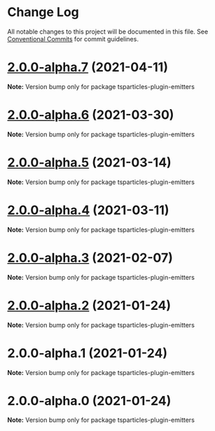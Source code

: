 # Change Log

All notable changes to this project will be documented in this file.
See [Conventional Commits](https://conventionalcommits.org) for commit guidelines.

# [2.0.0-alpha.7](https://github.com/matteobruni/tsparticles/compare/tsparticles-plugin-emitters@2.0.0-alpha.6...tsparticles-plugin-emitters@2.0.0-alpha.7) (2021-04-11)

**Note:** Version bump only for package tsparticles-plugin-emitters





# [2.0.0-alpha.6](https://github.com/matteobruni/tsparticles/compare/tsparticles-plugin-emitters@2.0.0-alpha.5...tsparticles-plugin-emitters@2.0.0-alpha.6) (2021-03-30)

**Note:** Version bump only for package tsparticles-plugin-emitters





# [2.0.0-alpha.5](https://github.com/matteobruni/tsparticles/compare/tsparticles-plugin-emitters@2.0.0-alpha.4...tsparticles-plugin-emitters@2.0.0-alpha.5) (2021-03-14)

**Note:** Version bump only for package tsparticles-plugin-emitters





# [2.0.0-alpha.4](https://github.com/matteobruni/tsparticles/compare/tsparticles-plugin-emitters@2.0.0-alpha.3...tsparticles-plugin-emitters@2.0.0-alpha.4) (2021-03-11)

**Note:** Version bump only for package tsparticles-plugin-emitters





# [2.0.0-alpha.3](https://github.com/matteobruni/tsparticles/compare/tsparticles-plugin-emitters@2.0.0-alpha.2...tsparticles-plugin-emitters@2.0.0-alpha.3) (2021-02-07)

**Note:** Version bump only for package tsparticles-plugin-emitters





# [2.0.0-alpha.2](https://github.com/matteobruni/tsparticles/compare/tsparticles-plugin-emitters@2.0.0-alpha.1...tsparticles-plugin-emitters@2.0.0-alpha.2) (2021-01-24)

**Note:** Version bump only for package tsparticles-plugin-emitters





# 2.0.0-alpha.1 (2021-01-24)

**Note:** Version bump only for package tsparticles-plugin-emitters





# 2.0.0-alpha.0 (2021-01-24)

**Note:** Version bump only for package tsparticles-plugin-emitters
